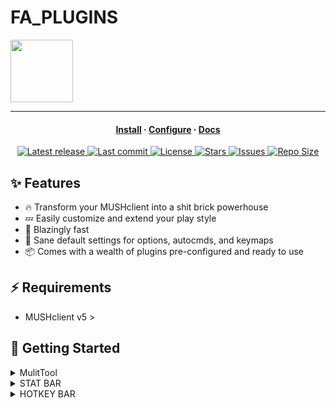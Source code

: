 # FA_PLUGINS

<img src="hprofile.jpg" width="100" height="100">

<hr>

<h4 align="center">
  <a href="https://lazyvim.github.io/installation">Install</a>
  ·
  <a href="https://lazyvim.github.io/configuration">Configure</a>
  ·
  <a href="https://lazyvim.github.io">Docs</a>
</h4>

<div align="center"><p>
    <a href="https://github.com/TheCircuitBox/fa_plugins/releases/latest">
      <img alt="Latest release" src="https://img.shields.io/github/v/release/TheCircuitBox/fa_plugins?style=for-the-badge&logo=starship&color=C9CBFF&logoColor=D9E0EE&labelColor=302D41&include_prerelease&sort=semver" />
    </a>
    <a href="https://github.com/TheCircuitBox/fa_plugins/pulse">
      <img alt="Last commit" src="https://img.shields.io/github/last-commit/TheCircuitBox/fa_plugins?style=for-the-badge&logo=starship&color=8bd5ca&logoColor=D9E0EE&labelColor=302D41"/>
    </a>
    <a href="https://github.com/LazyVim/LazyVim/blob/main/LICENSE">
      <img alt="License" src="https://img.shields.io/github/license/TheCircuitBox/fa_plugins?style=for-the-badge&logo=starship&color=ee999f&logoColor=D9E0EE&labelColor=302D41" />
    </a>
    <a href="https://github.com/TheCircuitBox/fa_plugins/stargazers">
      <img alt="Stars" src="https://img.shields.io/github/stars/TheCircuitBox/fa_plugins?style=for-the-badge&logo=starship&color=c69ff5&logoColor=D9E0EE&labelColor=302D41" />
    </a>
    <a href="https://github.com/TheCircuitBox/fa_plugins/issues">
      <img alt="Issues" src="https://img.shields.io/github/issues/TheCircuitBox/fa_plugins?style=for-the-badge&logo=bilibili&color=F5E0DC&logoColor=D9E0EE&labelColor=302D41" />
    </a>
    <a href="https://github.com/TheCircuitBox/fa_plugins">
      <img alt="Repo Size" src="https://img.shields.io/github/repo-size/TheCircuitBox/fa_plugins?color=%23DDB6F2&label=SIZE&logo=codesandbox&style=for-the-badge&logoColor=D9E0EE&labelColor=302D41" />
    </a>
</div>

## ✨ Features

- 🔥 Transform your MUSHclient into a shit brick powerhouse
- 💤 Easily customize and extend your play style
- 🚀 Blazingly fast
- 🧹 Sane default settings for options, autocmds, and keymaps
- 📦 Comes with a wealth of plugins pre-configured and ready to use

## ⚡️ Requirements

- MUSHclient v5 >

## 🚀 Getting Started

<details><summary>MulitTool</summary>

```
This is just a launcher I made. Not needed to play the game,
but super cool I think. This contains MUSHclient and all the plugins.
```

</details>

<details><summary>STAT BAR</summary>

```
This is a three line bar that show HP, KI and XP.
```

</details>

<details><summary>HOTKEY BAR</summary>

```
This a hotkey bar. This place a bar of icons. This allows you to use F1 - F12 key to use certain skils nad functions 
```

</details>
